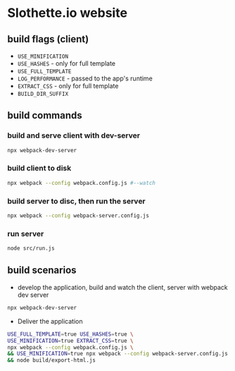 # Slothette.io website

## build flags (client)

- `USE_MINIFICATION`
- `USE_HASHES` - only for full template
- `USE_FULL_TEMPLATE`
- `LOG_PERFORMANCE` - passed to the app's runtime
- `EXTRACT_CSS` - only for full template
- `BUILD_DIR_SUFFIX`

## build commands

### build and serve client with dev-server

```bash
npx webpack-dev-server
```

### build client to disk
```bash
npx webpack --config webpack.config.js #--watch
```

### build server to disc, then run the server
```bash
npx webpack --config webpack-server.config.js
```

### run server
```bash
node src/run.js
```

## build scenarios

- develop the application, build and watch the client, server with webpack dev server

```bash
npx webpack-dev-server
```

- Deliver the application

```bash
USE_FULL_TEMPLATE=true USE_HASHES=true \
USE_MINIFICATION=true EXTRACT_CSS=true \
npx webpack --config webpack.config.js \
&& USE_MINIFICATION=true npx webpack --config webpack-server.config.js \
&& node build/export-html.js
```

